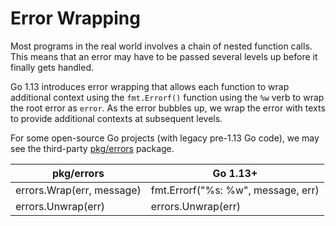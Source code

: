 # Error Wrapping

Most programs in the real world involves a chain of nested function calls. This means that an error may have to be passed several levels up before it finally gets handled.

Go 1.13 introduces error wrapping that allows each function to wrap additional context using the `fmt.Errorf()` function using the `%w` verb to wrap the root error as `error`. As the error bubbles up, we wrap the error with texts to provide additional contexts at subsequent levels.

For some open-source Go projects (with legacy pre-1.13 Go code), we may see the third-party [pkg/errors](https://github.com/pkg/errors) package.

| pkg/errors                | Go 1.13+                           |
|---------------------------|------------------------------------|
| errors.Wrap(err, message) | fmt.Errorf("%s: %w", message, err) |
| errors.Unwrap(err)        | errors.Unwrap(err)                 |
